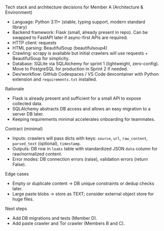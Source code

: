 Tech stack and architecture decisions for Member A (Architecture & Environment)

- Language: Python 3.11+ (stable, typing support, modern standard library)
- Backend framework: Flask (small, already present in repo). Can be swapped to FastAPI later if async-first APIs are required.
- HTTP client: requests
- HTML parsing: BeautifulSoup (beautifulsoup4)
- Crawling: scrapy is available but initial crawlers will use requests + BeautifulSoup for simplicity.
- Database: SQLite via SQLAlchemy for sprint 1 (lightweight, zero-config). Move to PostgreSQL for production in Sprint 2 if needed.
- Dev/workflow: GitHub Codespaces / VS Code devcontainer with Python extension and `requirements.txt` installed.

Rationale

- Flask is already present and sufficient for a small API to expose collected data.
- SQLAlchemy abstracts DB access and allows an easy migration to a server DB later.
- Keeping requirements minimal accelerates onboarding for teammates.

Contract (minimal)

- Inputs: crawlers will pass dicts with keys: `source`, `url`, `raw_content`, `parsed_text` (optional), `timestamp`.
- Outputs: DB row in `leaks` table with standardized JSON `data` column for raw/normalized content.
- Error modes: DB connection errors (raise), validation errors (return False).

Edge cases

- Empty or duplicate content → DB unique constraints or dedup checks later.
- Large paste blobs → store as TEXT; consider external object store for huge files.

Next steps

- Add DB migrations and tests (Member D).
- Add paste crawler and Tor crawler (Members B and C).
